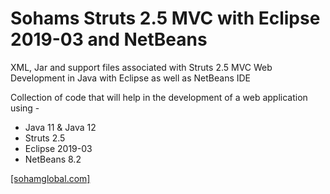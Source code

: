 # Sohams Struts 2.5 MVC with Eclipse 2019-03 and NetBeans
XML, Jar and support files associated with Struts 2.5 MVC Web Development in Java with Eclipse as well as NetBeans IDE

Collection of code that will help in the development of a web application using -

- Java 11 & Java 12
- Struts 2.5 
- Eclipse 2019-03
- NetBeans 8.2

<a href="http://www.sohamglobal.com">[sohamglobal.com]</a>
